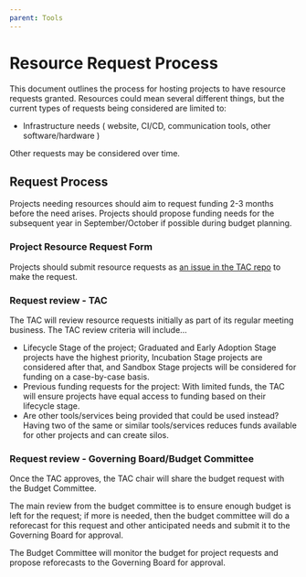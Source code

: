 ```yaml
---
parent: Tools
---
```


# Resource Request Process

This document outlines the process for hosting projects to have resource requests granted. Resources could mean several different things, but the current types of requests being considered are limited to:

* Infrastructure needs ( website, CI/CD, communication tools, other software/hardware )

Other requests may be considered over time.

## Request Process

Projects needing resources should aim to request funding 2-3 months before the need arises. Projects should propose funding needs for the subsequent year in September/October if possible during budget planning.

### Project Resource Request Form

Projects should submit resource requests as [an issue in the TAC repo](https://github.com/AcademySoftwareFoundation/tac/issues/new/choose) to make the request.

### Request review - TAC

The TAC will review resource requests initially as part of its regular meeting business. The TAC review criteria will include…

* Lifecycle Stage of the project; Graduated and Early Adoption Stage projects have the highest priority, Incubation Stage projects are considered after that, and Sandbox Stage projects will be considered for funding on a case-by-case basis.
* Previous funding requests for the project: With limited funds, the TAC will ensure projects have equal access to funding based on their lifecycle stage.
* Are other tools/services being provided that could be used instead? Having two of the same or similar tools/services reduces funds available for other projects and can create silos.

### Request review - Governing Board/Budget Committee

Once the TAC approves, the TAC chair will share the budget request with the Budget Committee. 

The main review from the budget committee is to ensure enough budget is left for the request; if more is needed, then the budget committee will do a reforecast for this request and other anticipated needs and submit it to the Governing Board for approval. 

The Budget Committee will monitor the budget for project requests and propose reforecasts to the Governing Board for approval.

